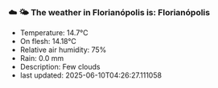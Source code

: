 ### ☁️ 🌤️  The weather in Florianópolis is: Florianópolis

- Temperature: 14.7°C
- On flesh: 14.18°C
- Relative air humidity: 75%
- Rain: 0.0 mm
- Description: Few clouds
- last updated: 2025-06-10T04:26:27.111058
